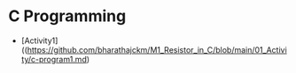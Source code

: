 
# C Programming
* [Activity1]((https://github.com/bharathajckm/M1_Resistor_in_C/blob/main/01_Activity/c-program1.md)
